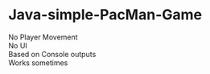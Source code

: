 # Java-simple-PacMan-Game
No Player Movement <br>
No UI <br>
Based on Console outputs <br>
Works sometimes
